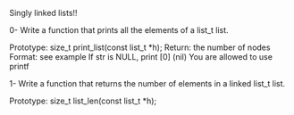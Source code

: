 Singly linked lists!!

0- Write a function that prints all the elements of a list_t list.

Prototype: size_t print_list(const list_t *h);
Return: the number of nodes
Format: see example
If str is NULL, print [0] (nil)
You are allowed to use printf

1- Write a function that returns the number of elements in a linked list_t list.

Prototype: size_t list_len(const list_t *h);
